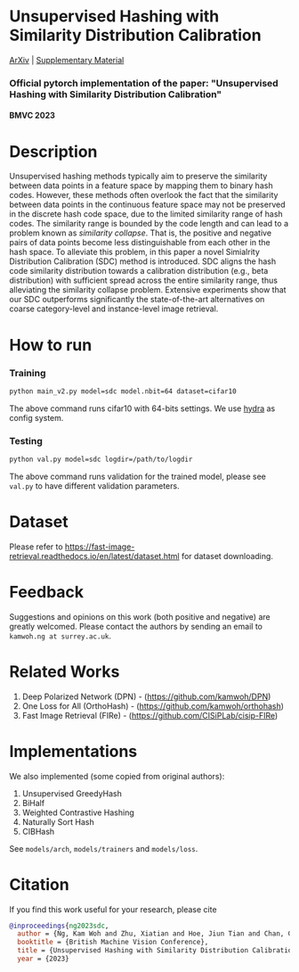 # Unsupervised Hashing with Similarity Distribution Calibration

[ArXiv](https://arxiv.org/abs/2302.07669) | <a href="https://github.com/kamwoh/sdc/blob/main/docs/suppmat.pdf">
Supplementary Material</a>

### Official pytorch implementation of the paper: "Unsupervised Hashing with Similarity Distribution Calibration"

#### BMVC 2023

# Description

Unsupervised hashing methods typically aim to preserve the similarity between data points in a feature space by mapping
them to binary hash codes. However, these methods often overlook the fact that the similarity between data points in the
continuous feature space may not be preserved in the discrete hash code space, due to the limited similarity range of
hash codes.
The similarity range is bounded by the code length and can lead to a problem known as _similarity collapse_. That is,
the positive and negative pairs of data points become less distinguishable from each other in the hash space.
To alleviate this problem, in this paper a novel Simialrity Distribution Calibration (SDC) method is introduced.
SDC aligns the hash code similarity distribution towards a calibration distribution (e.g., beta distribution) with
sufficient spread across the entire similarity range, thus alleviating the similarity collapse problem.
Extensive experiments show that our SDC outperforms significantly the state-of-the-art alternatives on coarse
category-level and instance-level image retrieval.

# How to run

### Training

```bash
python main_v2.py model=sdc model.nbit=64 dataset=cifar10 
```

The above command runs cifar10 with 64-bits settings. We use [hydra](https://hydra.cc/docs/intro/) as config system.

### Testing

```bash
python val.py model=sdc logdir=/path/to/logdir
```

The above command runs validation for the trained model, please see `val.py` to have different validation parameters.

# Dataset

Please refer to https://fast-image-retrieval.readthedocs.io/en/latest/dataset.html for dataset downloading.

# Feedback

Suggestions and opinions on this work (both positive and negative) are greatly welcomed. Please contact the authors by
sending an email to `kamwoh.ng at surrey.ac.uk`.

# Related Works

1. Deep Polarized Network (DPN) - (https://github.com/kamwoh/DPN)
2. One Loss for All (OrthoHash) - (https://github.com/kamwoh/orthohash)
3. Fast Image Retrieval (FIRe) - (https://github.com/CISiPLab/cisip-FIRe)

# Implementations

We also implemented (some copied from original authors):

1. Unsupervised GreedyHash
2. BiHalf
3. Weighted Contrastive Hashing
4. Naturally Sort Hash
5. CIBHash

See `models/arch`, `models/trainers` and `models/loss`.

# Citation

If you find this work useful for your research, please cite

```bibtex
@inproceedings{ng2023sdc,
  author = {Ng, Kam Woh and Zhu, Xiatian and Hoe, Jiun Tian and Chan, Chee Seng and Zhang, Tianyu and Song, Yi-Zhe and Xiang, Tao},
  booktitle = {British Machine Vision Conference}, 
  title = {Unsupervised Hashing with Similarity Distribution Calibration}, 
  year = {2023}
```